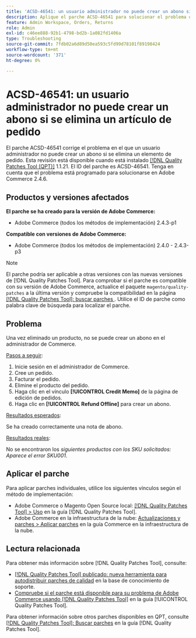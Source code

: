 ```yaml
---
title: 'ACSD-46541: un usuario administrador no puede crear un abono si se elimina un artículo de pedido'
description: Aplique el parche ACSD-46541 para solucionar el problema de Adobe Commerce, donde una vez eliminado un producto no puede crear un abono en el administrador de Adobe Commerce.
feature: Admin Workspace, Orders, Returns
role: Admin
exl-id: c46ee888-92b1-4798-bd2b-1a082fd1406a
type: Troubleshooting
source-git-commit: 7fdb02a6d89d50ea593c5fd99d78101f89198424
workflow-type: tm+mt
source-wordcount: '371'
ht-degree: 0%

---
```


# ACSD-46541: un usuario administrador no puede crear un abono si se elimina un artículo de pedido

El parche ACSD-46541 corrige el problema en el que un usuario administrador no puede crear un abono si se elimina un elemento de pedido. Esta revisión está disponible cuando está instalado [[!DNL Quality Patches Tool (QPT)]](https://experienceleague.adobe.com/es/docs/commerce-operations/tools/quality-patches-tool/quality-patches-tool-to-self-serve-quality-patches) 1.1.21. El ID del parche es ACSD-46541. Tenga en cuenta que el problema está programado para solucionarse en Adobe Commerce 2.4.6.

## Productos y versiones afectados

**El parche se ha creado para la versión de Adobe Commerce:**

* Adobe Commerce (todos los métodos de implementación) 2.4.3-p1

**Compatible con versiones de Adobe Commerce:**

* Adobe Commerce (todos los métodos de implementación) 2.4.0 - 2.4.3-p3

>[!NOTE]
>
>El parche podría ser aplicable a otras versiones con las nuevas versiones de [!DNL Quality Patches Tool]. Para comprobar si el parche es compatible con su versión de Adobe Commerce, actualice el paquete `magento/quality-patches` a la última versión y compruebe la compatibilidad en la página [[!DNL Quality Patches Tool]: buscar parches ](https://experienceleague.adobe.com/tools/commerce-quality-patches/index.html?lang=es). Utilice el ID de parche como palabra clave de búsqueda para localizar el parche.

## Problema

Una vez eliminado un producto, no se puede crear un abono en el administrador de Commerce.

<u>Pasos a seguir</u>:

1. Inicie sesión en el administrador de Commerce.
1. Cree un pedido.
1. Facturar el pedido.
1. Elimine el producto del pedido.
1. Haga clic en el vínculo **[!UICONTROL Credit Memo]** de la página de edición de pedidos.
1. Haga clic en **[!UICONTROL Refund Offline]** para crear un abono.

<u>Resultados esperados</u>:

Se ha creado correctamente una nota de abono.

<u>Resultados reales</u>:

No se encontraron los _siguientes productos con los SKU solicitados: Aparece el error SKU001_.

## Aplicar el parche

Para aplicar parches individuales, utilice los siguientes vínculos según el método de implementación:

* Adobe Commerce o Magento Open Source local: [[!DNL Quality Patches Tool] > Uso](/help/tools/quality-patches-tool/usage.md) en la guía [!DNL Quality Patches Tool].
* Adobe Commerce en la infraestructura de la nube: [Actualizaciones y parches > Aplicar parches](https://experienceleague.adobe.com/docs/commerce-cloud-service/user-guide/develop/upgrade/apply-patches.html?lang=es) en la guía Commerce en la infraestructura de la nube.

## Lectura relacionada

Para obtener más información sobre [!DNL Quality Patches Tool], consulte:

* [[!DNL Quality Patches Tool] publicado: nueva herramienta para autodistribuir parches de calidad](https://experienceleague.adobe.com/es/docs/commerce-operations/tools/quality-patches-tool/quality-patches-tool-to-self-serve-quality-patches) en la base de conocimiento de soporte.
* [Compruebe si el parche está disponible para su problema de Adobe Commerce usando [!DNL Quality Patches Tool]](/help/tools/quality-patches-tool/patches-available-in-qpt/check-patch-for-magento-issue-with-magento-quality-patches.md) en la guía [!UICONTROL Quality Patches Tool].


Para obtener información sobre otros parches disponibles en QPT, consulte [[!DNL Quality Patches Tool]: Buscar parches](https://experienceleague.adobe.com/tools/commerce-quality-patches/index.html?lang=es) en la guía [!DNL Quality Patches Tool].
